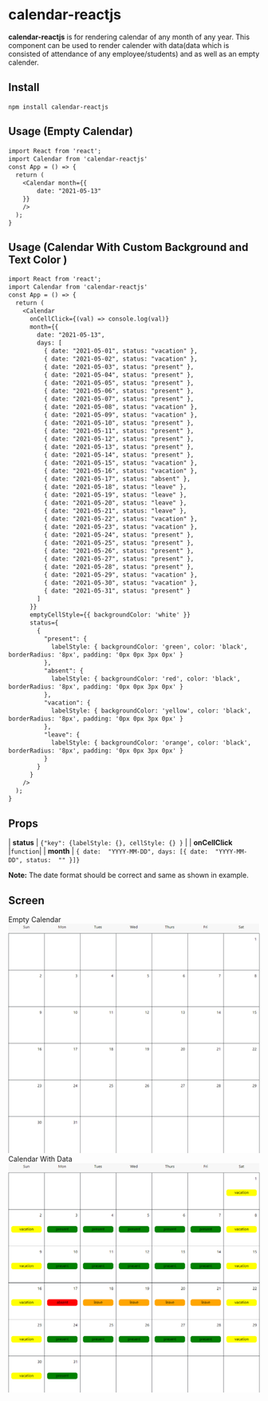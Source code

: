 # calendar-reactjs

**calendar-reactjs** is for rendering calendar of any month of any year. This component can be used to render calender with data(data which is consisted of attendance of any employee/students) and as well as an empty calender.

## Install
```
npm install calendar-reactjs
```

## Usage (Empty Calendar)
```
import React from 'react';
import Calendar from 'calendar-reactjs'
const App = () => {
  return (
    <Calendar month={{
        date: "2021-05-13"
    }}
    />
  );
}
```
## Usage (Calendar With Custom Background and Text Color )
```
import React from 'react';
import Calendar from 'calendar-reactjs'
const App = () => {
  return (
    <Calendar
      onCellClick={(val) => console.log(val)}
      month={{
        date: "2021-05-13",
        days: [
          { date: "2021-05-01", status: "vacation" },
          { date: "2021-05-02", status: "vacation" },
          { date: "2021-05-03", status: "present" },
          { date: "2021-05-04", status: "present" },
          { date: "2021-05-05", status: "present" },
          { date: "2021-05-06", status: "present" },
          { date: "2021-05-07", status: "present" },
          { date: "2021-05-08", status: "vacation" },
          { date: "2021-05-09", status: "vacation" },
          { date: "2021-05-10", status: "present" },
          { date: "2021-05-11", status: "present" },
          { date: "2021-05-12", status: "present" },
          { date: "2021-05-13", status: "present" },
          { date: "2021-05-14", status: "present" },
          { date: "2021-05-15", status: "vacation" },
          { date: "2021-05-16", status: "vacation" },
          { date: "2021-05-17", status: "absent" },
          { date: "2021-05-18", status: "leave" },
          { date: "2021-05-19", status: "leave" },
          { date: "2021-05-20", status: "leave" },
          { date: "2021-05-21", status: "leave" },
          { date: "2021-05-22", status: "vacation" },
          { date: "2021-05-23", status: "vacation" },
          { date: "2021-05-24", status: "present" },
          { date: "2021-05-25", status: "present" },
          { date: "2021-05-26", status: "present" },
          { date: "2021-05-27", status: "present" },
          { date: "2021-05-28", status: "present" },
          { date: "2021-05-29", status: "vacation" },
          { date: "2021-05-30", status: "vacation" },
          { date: "2021-05-31", status: "present" }
        ]
      }}
      emptyCellStyle={{ backgroundColor: 'white' }}
      status={
        {
          "present": {
            labelStyle: { backgroundColor: 'green', color: 'black', borderRadius: '8px', padding: '0px 0px 3px 0px' }
          },
          "absent": {
            labelStyle: { backgroundColor: 'red', color: 'black', borderRadius: '8px', padding: '0px 0px 3px 0px' }
          },
          "vacation": {
            labelStyle: { backgroundColor: 'yellow', color: 'black', borderRadius: '8px', padding: '0px 0px 3px 0px' }
          },
          "leave": {
            labelStyle: { backgroundColor: 'orange', color: 'black', borderRadius: '8px', padding: '0px 0px 3px 0px' }
          }
        }
      }
    />
  );
}
```


## Props
| **status** | `{"key": {labelStyle: {}, cellStyle: {} }` |
| **onCellClick** |`function`|
| **month** | `{ date:  "YYYY-MM-DD", days: [{ date:  "YYYY-MM-DD", status:  "" }]}`


**Note:** The date format should be correct and same as shown in example.

## Screen
Empty Calendar
![Image of Empty Calendar](https://github.com/muhazzib/Calendar/blob/master/screenshots/empty.png)
Calendar With Data
![Image of Calendar with Data](https://github.com/muhazzib/Calendar/blob/master/screenshots/data.png)